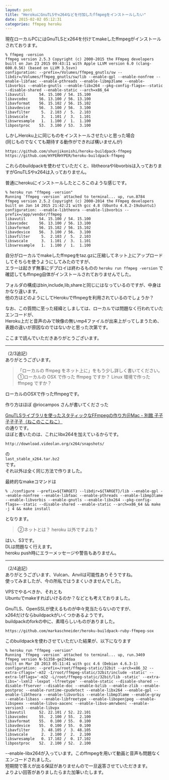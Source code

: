 ```yaml
---
layout: post
title: "HerokuにGnuTLSやx264などを付加したffmpegをインストールしたい"
date: 2015-02-02 05:12:31
categories: ffmpeg heroku
---
```

<p>現在ローカルPCにはGnuTLSとx264を付けてmakeしたffmpegがインストールされております。</p>

<pre><code>% ffmpeg -version
ffmpeg version 2.5.3 Copyright (c) 2000-2015 the FFmpeg developers
built on Jan 23 2015 09:43:11 with Apple LLVM version 6.0 (clang-600.0.56) (based on LLVM 3.5svn)
configuration: --prefix=/Volumes/ffmpeg_gnutls/sw --libdir=/Volumes/ffmpeg_gnutls/sw/lib --enable-gpl --enable-nonfree --enable-libfaac --enable-pthreads --enable-libmp3lame --enable-libvorbis --enable-gnutls --enable-libx264 --pkg-config-flags=--static --disable-shared --enable-static --arch=x86_64
libavutil      54. 15.100 / 54. 15.100
libavcodec     56. 13.100 / 56. 13.100
libavformat    56. 15.102 / 56. 15.102
libavdevice    56.  3.100 / 56.  3.100
libavfilter     5.  2.103 /  5.  2.103
libswscale      3.  1.101 /  3.  1.101
libswresample   1.  1.100 /  1.  1.100
libpostproc    53.  3.100 / 53.  3.100
</code></pre>

<p>しかしHeroku上に同じものをインストールさせたいと思った場合<br>
(同じものでなくても期待する動作ができれば構いませんが)</p>

<pre><code>https://github.com/shunjikonishi/heroku-buildpack-ffmpeg
https://github.com/HYPERHYPER/heroku-buildpack-ffmpeg
</code></pre>

<p>これらのbuildpackを使わせていただくと、libtheoraやlibvorbisは入っておりますがGnuTLSやx264は入っておりません。</p>

<p>普通にherokuにインストールしたところこのような感じです。</p>

<pre><code>% heroku run "ffmpeg -version" 
Running `ffmpeg -version` attached to terminal... up, run.8784
ffmpeg version 2.5.2 Copyright (c) 2000-2014 the FFmpeg developers
built on Jan 14 2015 21:42:21 with gcc 4.8 (Ubuntu 4.8.2-19ubuntu1)
configuration: --enable-libtheora --enable-libvorbis --prefix=/app/vendor/ffmpeg
libavutil      54. 15.100 / 54. 15.100
libavcodec     56. 13.100 / 56. 13.100
libavformat    56. 15.102 / 56. 15.102
libavdevice    56.  3.100 / 56.  3.100
libavfilter     5.  2.103 /  5.  2.103
libswscale      3.  1.101 /  3.  1.101
libswresample   1.  1.100 /  1.  1.100
</code></pre>

<p>自分がローカルでmakeしたffmpegをtaz.gzに圧縮してネット上にアップロードしてそちらを使うようにしてみたのですが、<br>
エラーは起きず無事にデプロイは終わるものの <code>heroku run ffmpeg -version</code> で確認してもffmpeg自体がインストールされておりませんでした。</p>

<p>フォルダの構成はbin,include,lib,shareと同じにはなっているのですが、中身はかなり違います。<br>
他の方はどのようにしてHerokuでffmpegを利用されているのでしょうか？</p>

<p>なお、この質問に至った経緯としましては、ローカルでは問題なく行われていたエンコードが、<br>
Heroku上だと音声のみで映像の無いmp4ファイルが出来上がってしまうため、<br>
表題の違いが原因なのではないかと思った次第です。</p>

<p>ここまで読んでいただきありがとうございます。</p>

<hr>

<p>（2/3追記）<br>
ありがとうございます。</p>

<blockquote>
  <p>「ローカルの ffmpeg をネット上に」をもう少し詳しく書いてください。<br>
  ①ローカルの OSX で作った ffmpeg ですか？ Linux 環境で作った ffmpeg ですか？</p>
</blockquote>

<p>ローカルのOSXで作ったffmpegです。</p>

<p>作り方はほぼ @riocampos さんが書いてくださった</p>

<p><a href="http://d.hatena.ne.jp/riocampos+tech/20141013/how_to_install_static_ffmpeg_with_gnutls_on_os_x" rel="nofollow">GnuTLSライブラリを使ったスタティックなFFmpegの作り方＠Mac - 別館 子子子子子子（ねこのここねこ）</a><br>
の通りです。<br>
ほぼと書いたのは、これにlibx264を加えているからです。</p>

<pre><code>http://download.videolan.org/x264/snapshots/
</code></pre>

<p>の<br>
<code>last_stable_x264.tar.bz2</code><br>
です。<br>
それ以外は全く同じ方法で作りました。</p>

<p>最終的なmakeコマンドは</p>

<pre><code>% ./configure --prefix=${TARGET} --libdir=${TARGET}/lib --enable-gpl --enable-nonfree --enable-libfaac --enable-pthreads --enable-libmp3lame --enable-libvorbis --enable-gnutls --enable-libx264 --pkg-config-flags=--static --disable-shared --enable-static --arch=x86_64 &amp;&amp; make -j 4 &amp;&amp; make install
</code></pre>

<p>となります。</p>

<blockquote>
  <p>②ネットとは？ heroku 以外ですよね？</p>
</blockquote>

<p>はい、S3です。<br>
DLは問題なく行えます。<br>
heroku push時にエラーメッセージや警告もありません。</p>

<hr>

<p>（2/4追記）<br>
ありがとうございます、Vulcan、Anvilは可能性ありそうですね。<br>
使ってみましたが、今の所私ではうまくいきませんでした。</p>

<p>VPSでやるべきか、それとも<br>
Ubuntuでmakeすればいけるのか？などとも考えておりました。</p>

<p>GnuTLS、OpenSSLが使えるものが中々見当たらないのですが、<br>
x264だけならbuildpackがいくつかあるようです。<br>
buildpackのforkの中に、素晴らしいものがありました。</p>

<pre><code>https://github.com/markaschneider/heroku-buildpack-ruby-ffmpeg-sox
</code></pre>

<p>このbuildpackを使わさせていただいた結果が、以下になります</p>

<pre><code>% heroku run "ffmpeg -version"
Running `ffmpeg -version` attached to terminal... up, run.3469
ffmpeg version N-51358-ge234daa
built on Mar 28 2013 05:11:41 with gcc 4.6 (Debian 4.6.3-1)
configuration: --prefix=/root/ffmpeg-static/32bit --arch=x86_32 --extra-cflags='-m32 -I/root/ffmpeg-static/32bit/include -static' --extra-ldflags='-m32 -L/root/ffmpeg-static/32bit/lib -static' --extra-libs='-lxml2 -lexpat -lfreetype' --enable-static --disable-shared --disable-ffserver --disable-doc --enable-bzlib --enable-zlib --enable-postproc --enable-runtime-cpudetect --enable-libx264 --enable-gpl --enable-libtheora --enable-libvorbis --enable-libmp3lame --enable-gray --enable-libass --enable-libfreetype --enable-libopenjpeg --enable-libspeex --enable-libvo-aacenc --enable-libvo-amrwbenc --enable-version3 --enable-libvpx
libavutil      52. 22.101 / 52. 22.101
libavcodec     55.  2.100 / 55.  2.100
libavformat    55.  0.100 / 55.  0.100
libavdevice    55.  0.100 / 55.  0.100
libavfilter     3. 48.105 /  3. 48.105
libswscale      2.  2.100 /  2.  2.100
libswresample   0. 17.102 /  0. 17.102
libpostproc    52.  2.100 / 52.  2.100
</code></pre>

<p>--enable-libx264が入っています。このffmpegを用いて動画と音声も問題なくエンコードされました。<br>
短期間で答えが出る保証がありませんので一旦返答させていただきます。<br>
よりよい回答がありましたらまた加筆いたします。</p>
